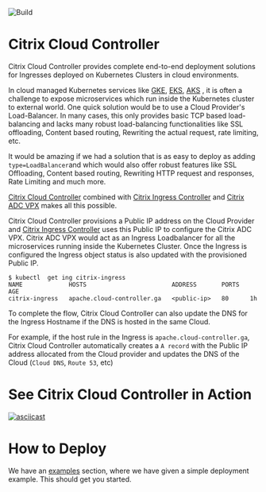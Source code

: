 ![Build](https://github.com/christus02/citrix-cloud-controller/workflows/Build/badge.svg)

# Citrix Cloud Controller

Citrix Cloud Controller provides complete end-to-end deployment solutions for Ingresses deployed on Kubernetes Clusters in cloud environments.

In cloud managed Kubernetes services like [GKE](https://cloud.google.com/kubernetes-engine), [EKS](https://aws.amazon.com/eks/), [AKS](https://azure.microsoft.com/en-in/services/kubernetes-service/) , it is often a challenge to expose microservices which run inside the Kubernetes cluster to external world.
One quick solution would be to use a Cloud Provider's Load-Balancer. In many cases, this only provides basic TCP based load-balancing and lacks many robust load-balancing functionalities like SSL offloading, Content based routing, Rewriting the actual request, rate limiting, etc.

It would be amazing if we had a solution that is as easy to deploy as adding `type=LoadBalancer`and which would also offer robust features like SSL Offloading, Content based routing, Rewriting HTTP request and responses, Rate Limiting and much more.

[Citrix Cloud Controller](https://github.com/christus02/citrix-cloud-controller) combined with [Citrix Ingress Controller](https://github.com/citrix/citrix-k8s-ingress-controller) and [Citrix ADC VPX](https://www.citrix.com/products/citrix-adc/) makes all this possible.

Citrix Cloud Controller provisions a Public IP address on the Cloud Provider and [Citrix Ingress Controller](https://github.com/citrix/citrix-k8s-ingress-controller) uses this Public IP to configure the Citrix ADC VPX.
Citrix ADC VPX would act as an Ingress Loadbalancer for all the microservices running inside the Kubernetes Cluster.
Once the Ingress is configured the Ingress object status is also updated with the provisioned Public IP.

```
$ kubectl  get ing citrix-ingress
NAME             HOSTS                        ADDRESS       PORTS   AGE
citrix-ingress   apache.cloud-controller.ga   <public-ip>   80      1h
```

To complete the flow, Citrix Cloud Controller can also update the DNS for the Ingress Hostname if the DNS is hosted in the same Cloud.

For example, if the host rule in the Ingress is `apache.cloud-controller.ga`, Citrix Cloud Controller automatically creates a `A record` with the Public IP address allocated from the Cloud provider and updates the DNS of the Cloud (`Cloud DNS`, `Route 53`, etc)

# See Citrix Cloud Controller in Action

[![asciicast](https://asciinema.org/a/331371.svg)](https://asciinema.org/a/331371)

# How to Deploy

We have an [examples](examples/README.md) section, where we have given a simple deployment example. This should get you started.
